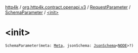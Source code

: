 [http4k](../../../index.md) / [org.http4k.contract.openapi.v3](../../index.md) / [RequestParameter](../index.md) / [SchemaParameter](index.md) / [&lt;init&gt;](./-init-.md)

# &lt;init&gt;

`SchemaParameter(meta: `[`Meta`](../../../org.http4k.lens/-meta/index.md)`, jsonSchema: `[`JsonSchema`](../../../org.http4k.util/-json-schema/index.md)`<`[`NODE`](index.md#NODE)`>?)`